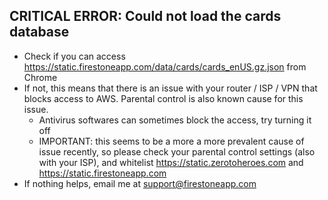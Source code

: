 ## CRITICAL ERROR: Could not load the cards database

-   Check if you can access https://static.firestoneapp.com/data/cards/cards_enUS.gz.json from Chrome
-   If not, this means that there is an issue with your router / ISP / VPN that blocks access to AWS. Parental control is also known cause for this issue.
    -   Antivirus softwares can sometimes block the access, try turning it off
    -   IMPORTANT: this seems to be a more a more prevalent cause of issue recently, so please check your parental control settings (also with your ISP), and whitelist https://static.zerotoheroes.com and https://static.firestoneapp.com
-   If nothing helps, email me at support@firestoneapp.com

